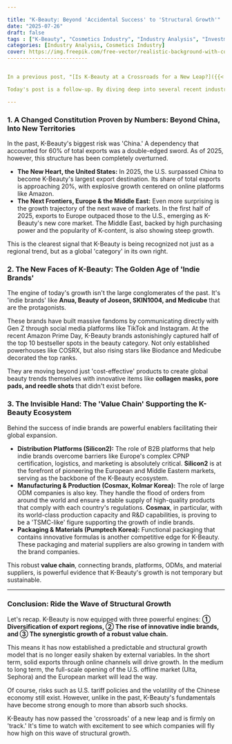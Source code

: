 ```yaml
---

title: "K-Beauty: Beyond 'Accidental Success' to 'Structural Growth'"
date: "2025-07-26"
draft: false
tags : ["K-Beauty", "Cosmetics Industry", "Industry Analysis", "Investment", "Indie Brands", "APR", "Silicon2", "Cosmax"]
categories: [Industry Analysis, Cosmetics Industry]
cover: https://img.freepik.com/free-vector/realistic-background-with-collection-different-cosmetics-containers-tubes-jars-cream-oil-balm-illustration_1284-29149.jpg?semt=ais_hybrid&w=740
--------------------------


In a previous post, "[Is K-Beauty at a Crossroads for a New Leap?]({{< relref "posts/2025-07-20-daily3-post.en" >}})," I discussed the paradigm shift and new opportunities facing K-Beauty. We looked at how the convergence of technology, data, and healthcare is reshaping the beauty industry landscape.

Today's post is a follow-up. By diving deep into several recent industry reports, I aim to prove that K-Beauty's current momentum is not just a fleeting trend or a temporary boom, but rather an entry into a phase of **'structural growth.'** K-Beauty is no longer the underdog that stumbled into success; it is evolving into a 'top dog' that is changing the rules of the global market.

---
```


### 1. A Changed Constitution Proven by Numbers: Beyond China, Into New Territories

In the past, K-Beauty's biggest risk was 'China.' A dependency that accounted for 60% of total exports was a double-edged sword. As of 2025, however, this structure has been completely overturned.

* **The New Heart, the United States:** In 2025, the U.S. surpassed China to become K-Beauty's largest export destination. Its share of total exports is approaching 20%, with explosive growth centered on online platforms like Amazon.
* **The Next Frontiers, Europe & the Middle East:** Even more surprising is the growth trajectory of the next wave of markets. In the first half of 2025, exports to Europe outpaced those to the U.S., emerging as K-Beauty's new core market. The Middle East, backed by high purchasing power and the popularity of K-content, is also showing steep growth.

This is the clearest signal that K-Beauty is being recognized not just as a regional trend, but as a global 'category' in its own right.

### 2. The New Faces of K-Beauty: The Golden Age of 'Indie Brands'

The engine of today's growth isn't the large conglomerates of the past. It's 'indie brands' like **Anua, Beauty of Joseon, SKIN1004, and Medicube** that are the protagonists.

These brands have built massive fandoms by communicating directly with Gen Z through social media platforms like TikTok and Instagram. At the recent Amazon Prime Day, K-Beauty brands astonishingly captured half of the top 10 bestseller spots in the beauty category. Not only established powerhouses like COSRX, but also rising stars like Biodance and Medicube decorated the top ranks.

They are moving beyond just 'cost-effective' products to create global beauty trends themselves with innovative items like **collagen masks, pore pads, and reedle shots** that didn't exist before.

### 3. The Invisible Hand: The 'Value Chain' Supporting the K-Beauty Ecosystem

Behind the success of indie brands are powerful enablers facilitating their global expansion.

* **Distribution Platforms (Silicon2):** The role of B2B platforms that help indie brands overcome barriers like Europe's complex CPNP certification, logistics, and marketing is absolutely critical. **Silicon2** is at the forefront of pioneering the European and Middle Eastern markets, serving as the backbone of the K-Beauty ecosystem.
* **Manufacturing & Production (Cosmax, Kolmar Korea):** The role of large ODM companies is also key. They handle the flood of orders from around the world and ensure a stable supply of high-quality products that comply with each country's regulations. **Cosmax**, in particular, with its world-class production capacity and R&D capabilities, is proving to be a 'TSMC-like' figure supporting the growth of indie brands.
* **Packaging & Materials (Pumptech Korea):** Functional packaging that contains innovative formulas is another competitive edge for K-Beauty. These packaging and material suppliers are also growing in tandem with the brand companies.

This robust **value chain**, connecting brands, platforms, ODMs, and material suppliers, is powerful evidence that K-Beauty's growth is not temporary but sustainable.

---

### Conclusion: Ride the Wave of Structural Growth

Let's recap. K-Beauty is now equipped with three powerful engines: **① Diversification of export regions, ② The rise of innovative indie brands, and ③ The synergistic growth of a robust value chain.**

This means it has now established a predictable and structural growth model that is no longer easily shaken by external variables. In the short term, solid exports through online channels will drive growth. In the medium to long term, the full-scale opening of the U.S. offline market (Ulta, Sephora) and the European market will lead the way.

Of course, risks such as U.S. tariff policies and the volatility of the Chinese economy still exist. However, unlike in the past, K-Beauty's fundamentals have become strong enough to more than absorb such shocks.

K-Beauty has now passed the 'crossroads' of a new leap and is firmly on 'track.' It's time to watch with excitement to see which companies will fly how high on this wave of structural growth.